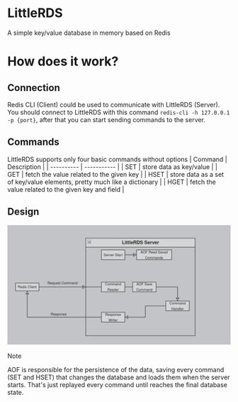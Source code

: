 # LittleRDS
A simple key/value database in memory based on Redis

# How does it work?
## Connection
Redis CLI (Client)  could be used to communicate with LittleRDS (Server).
You should connect to LittleRDS with this command `redis-cli -h 127.0.0.1 -p {port}`, after that you can start sending commands to the server.

## Commands
LittleRDS supports only four basic commands without options
| Command    | Description |
| ---------- | ----------- |
| SET        | store data as key/value        |
| GET        | fetch the value related to the given key         |
| HSET       | store data as a set of key/value elements, pretty much like a dictionary       |
| HGET       | fetch the value related to the given key and field        |


## Design
![LittleRDS process flow diagram](./LittleRDSDiagram.png)
>[!NOTE]
>AOF is responsible for the persistence of the data, saving every command (SET and HSET) that changes the database and loads them when the server starts.
> That's just replayed every command until reaches the final database state.

